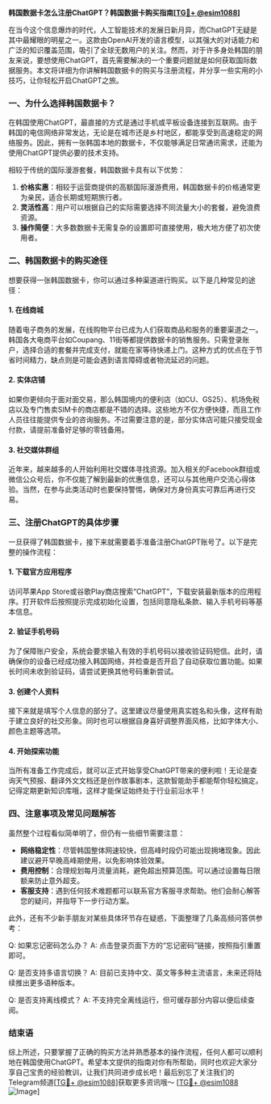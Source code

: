 **韩国数据卡怎么注册ChatGPT？韩国数据卡购买指南[[TG💪+ @esim1088](https://t.me/s/esim1088)]**

在当今这个信息爆炸的时代，人工智能技术的发展日新月异，而ChatGPT无疑是其中最耀眼的明星之一。这款由OpenAI开发的语言模型，以其强大的对话能力和广泛的知识覆盖范围，吸引了全球无数用户的关注。然而，对于许多身处韩国的朋友来说，要想使用ChatGPT，首先需要解决的一个重要问题就是如何获取国际数据服务。本文将详细为你讲解韩国数据卡的购买与注册流程，并分享一些实用的小技巧，让你轻松开启ChatGPT之旅。

### 一、为什么选择韩国数据卡？

在韩国使用ChatGPT，最直接的方式是通过手机或平板设备连接到互联网。由于韩国的电信网络非常发达，无论是在城市还是乡村地区，都能享受到高速稳定的网络服务。因此，拥有一张韩国本地的数据卡，不仅能够满足日常通讯需求，还能为使用ChatGPT提供必要的技术支持。

相较于传统的国际漫游套餐，韩国数据卡具有以下优势：

1. **价格实惠**：相较于运营商提供的高额国际漫游费用，韩国数据卡的价格通常更为亲民，适合长期或短期旅行者。
2. **灵活性高**：用户可以根据自己的实际需要选择不同流量大小的套餐，避免浪费资源。
3. **操作简便**：大多数数据卡无需复杂的设置即可直接使用，极大地方便了初次使用者。

### 二、韩国数据卡的购买途径

想要获得一张韩国数据卡，你可以通过多种渠道进行购买。以下是几种常见的途径：

#### 1. 在线商城

随着电子商务的发展，在线购物平台已成为人们获取商品和服务的重要渠道之一。韩国各大电商平台如Coupang、11街等都提供数据卡的销售服务。只需登录账户，选择合适的套餐并完成支付，就能在家等待快递上门。这种方式的优点在于节省时间精力，缺点则是可能会遇到语言障碍或者物流延迟的问题。

#### 2. 实体店铺

如果你更倾向于面对面交易，那么韩国境内的便利店（如CU、GS25）、机场免税店以及专门售卖SIM卡的商店都是不错的选择。这些地方不仅方便快捷，而且工作人员往往能提供专业的咨询服务。不过需要注意的是，部分实体店可能只接受现金付款，请提前准备好足够的零钱备用。

#### 3. 社交媒体群组

近年来，越来越多的人开始利用社交媒体寻找资源。加入相关的Facebook群组或微信公众号后，你不仅能了解到最新的优惠信息，还可以与其他用户交流心得体验。当然，在参与此类活动时也要保持警惕，确保对方身份真实可靠后再进行交易。

### 三、注册ChatGPT的具体步骤

一旦获得了韩国数据卡，接下来就需要着手准备注册ChatGPT账号了。以下是完整的操作流程：

#### 1. 下载官方应用程序

访问苹果App Store或谷歌Play商店搜索“ChatGPT”，下载安装最新版本的应用程序。打开软件后按照提示完成初始化设置，包括同意隐私条款、输入手机号码等基本信息。

#### 2. 验证手机号码

为了保障账户安全，系统会要求输入有效的手机号码以接收验证码短信。此时，请确保你的设备已经成功接入韩国网络，并检查是否开启了自动获取位置功能。如果长时间未收到验证码，请尝试更换其他号码重新尝试。

#### 3. 创建个人资料

接下来就是填写个人信息的部分了。这里建议尽量使用真实姓名和头像，这样有助于建立良好的社交形象。同时也可以根据自身喜好调整界面风格，比如字体大小、颜色主题等选项。

#### 4. 开始探索功能

当所有准备工作完成后，就可以正式开始享受ChatGPT带来的便利啦！无论是查询天气预报、翻译外文文档还是创作故事剧本，这款智能助手都能帮你轻松搞定。记得定期更新知识库哦，这样才能保证始终处于行业前沿水平！

### 四、注意事项及常见问题解答

虽然整个过程看似简单明了，但仍有一些细节需要注意：

- **网络稳定性**：尽管韩国整体网速较快，但高峰时段仍可能出现拥堵现象。因此建议避开早晚高峰期使用，以免影响体验效果。
- **费用控制**：合理规划每月流量消耗，避免超出预算范围。可以通过设置每日限额来防止意外超支。
- **客服支持**：遇到任何技术难题都可以联系官方客服寻求帮助。他们会耐心解答您的疑问，并指导下一步行动方案。

此外，还有不少新手朋友对某些具体环节存在疑惑，下面整理了几条高频问答供参考：

Q: 如果忘记密码怎么办？
A: 点击登录页面下方的“忘记密码”链接，按照指引重置即可。

Q: 是否支持多语言切换？
A: 目前已支持中文、英文等多种主流语言，未来还将陆续推出更多语种版本。

Q: 是否支持离线模式？
A: 不支持完全离线运行，但可缓存部分内容以便后续查阅。

### 结束语

综上所述，只要掌握了正确的购买方法并熟悉基本的操作流程，任何人都可以顺利地在韩国使用ChatGPT。希望本文提供的指南对你有所帮助，同时也欢迎大家分享自己宝贵的经验教训，让我们共同进步成长吧！最后别忘了关注我们的Telegram频道[[TG💪+ @esim1088](https://t.me/s/esim1088)]获取更多资讯哦～ [[TG💪+ @esim1088](https://t.me/s/esim1088) ![Image](https://i.postimg.cc/4NQfJmqS/Snipaste-2025-05-13-00-14-12.png)]